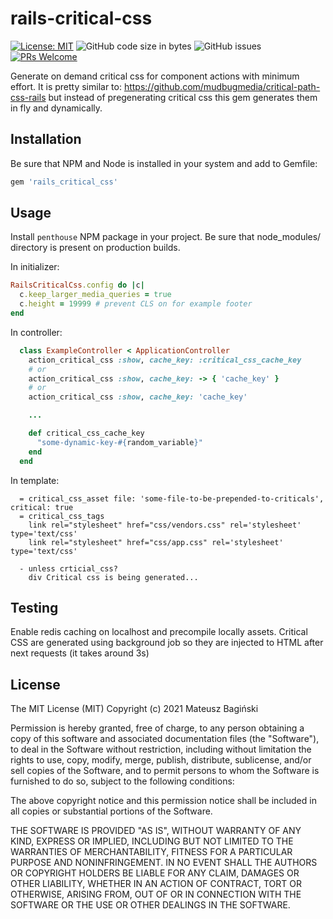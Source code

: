 # rails-critical-css

[![License: MIT](https://img.shields.io/badge/License-MIT-yellow.svg?style=flat-square)](https://opensource.org/licenses/MIT)
![GitHub code size in bytes](https://img.shields.io/github/languages/code-size/mati365/rails-critical-css?style=flat-square)
![GitHub issues](https://img.shields.io/github/issues/mati365/rails-critical-css?style=flat-square)
[![PRs Welcome](https://img.shields.io/badge/PRs-welcome-brightgreen.svg?style=flat-square)](http://makeapullrequest.com)

Generate on demand critical css for component actions with minimum effort. It is pretty similar to: https://github.com/mudbugmedia/critical-path-css-rails but instead of pregenerating critical css this gem generates them in fly and dynamically.

## Installation

Be sure that NPM and Node is installed in your system and add to Gemfile:

```bash
gem 'rails_critical_css'
```

## Usage

Install `penthouse` NPM package in your project. Be sure that node_modules/ directory is present on production builds.

In initializer:

```ruby
RailsCriticalCss.config do |c|
  c.keep_larger_media_queries = true
  c.height = 19999 # prevent CLS on for example footer
end
```

In controller:

```ruby
  class ExampleController < ApplicationController
    action_critical_css :show, cache_key: :critical_css_cache_key
    # or
    action_critical_css :show, cache_key: -> { 'cache_key' }
    # or
    action_critical_css :show, cache_key: 'cache_key'

    ...

    def critical_css_cache_key
      "some-dynamic-key-#{random_variable}"
    end
  end
```

In template:

```slim
  = critical_css_asset file: 'some-file-to-be-prepended-to-criticals', critical: true
  = critical_css_tags
    link rel="stylesheet" href="css/vendors.css" rel='stylesheet' type='text/css'
    link rel="stylesheet" href="css/app.css" rel='stylesheet' type='text/css'

  - unless crticial_css?
    div Critical css is being generated...
```

## Testing

Enable redis caching on localhost and precompile locally assets. Critical CSS are generated using background job so they are injected to HTML after next requests (it takes around 3s)

## License

The MIT License (MIT)
Copyright (c) 2021 Mateusz Bagiński

Permission is hereby granted, free of charge, to any person obtaining a copy of this software and associated documentation files (the "Software"), to deal in the Software without restriction, including without limitation the rights to use, copy, modify, merge, publish, distribute, sublicense, and/or sell copies of the Software, and to permit persons to whom the Software is furnished to do so, subject to the following conditions:

The above copyright notice and this permission notice shall be included in all copies or substantial portions of the Software.

THE SOFTWARE IS PROVIDED "AS IS", WITHOUT WARRANTY OF ANY KIND, EXPRESS OR IMPLIED, INCLUDING BUT NOT LIMITED TO THE WARRANTIES OF MERCHANTABILITY, FITNESS FOR A PARTICULAR PURPOSE AND NONINFRINGEMENT. IN NO EVENT SHALL THE AUTHORS OR COPYRIGHT HOLDERS BE LIABLE FOR ANY CLAIM, DAMAGES OR OTHER LIABILITY, WHETHER IN AN ACTION OF CONTRACT, TORT OR OTHERWISE, ARISING FROM, OUT OF OR IN CONNECTION WITH THE SOFTWARE OR THE USE OR OTHER DEALINGS IN THE SOFTWARE.
